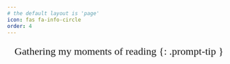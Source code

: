 ```yaml
---
# the default layout is 'page'
icon: fas fa-info-circle
order: 4
---
```


<style type="text/css">
 @font-face {
  font-family: 'Roya';
  src: url('../../roya.ttf');
}
  
p {
    font-family: Roya; 
    direction: rtl;
    font-size:24px;
}
</style>

Gathering my moments of reading
{: .prompt-tip }
